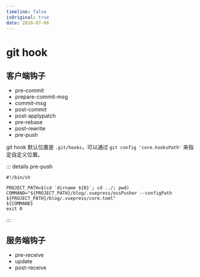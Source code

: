 ```yaml
---
timeline: false
isOriginal: true
date: 2020-07-06
---
```


# git hook

## 客户端钩子

- pre-commit
- prepare-commit-msg
- commit-msg
- post-commit
- post-applypatch
- pre-rebase
- post-rewrite
- pre-push

git hook 默认位置是 `.git/hooks`，可以通过 `git config 'core.hooksPath'` 来指定自定义位置。

::: details pre-push
```shell
#!/bin/sh

PROJECT_PATH=$(cd `dirname ${0}`; cd ../; pwd)
COMMAND="${PROJECT_PATH}/blog/.vuepress/ossPusher --configPath ${PROJECT_PATH}/blog/.vuepress/core.toml"
${COMMAND}
exit 0
```
:::

## 服务端钩子

- pre-receive
- update
- post-receive
